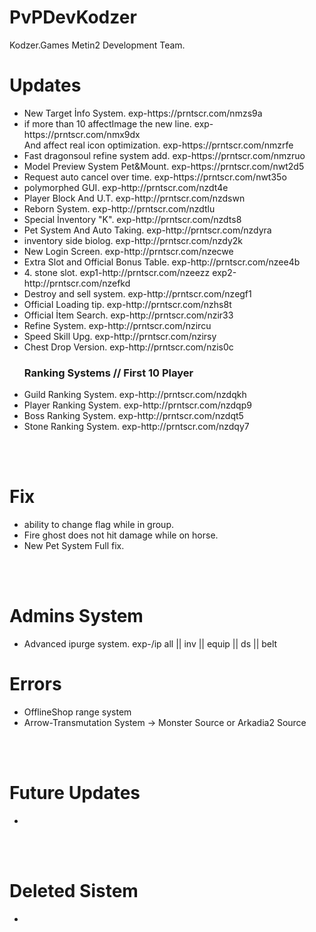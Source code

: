 # PvPDevKodzer

Kodzer.Games Metin2 Development Team.

# Updates
 <ul>
		<li>New Target İnfo System. exp-https://prntscr.com/nmzs9a</li>
		<li>if more than 10 affectImage the new line. exp-https://prntscr.com/nmx9dx<br> And affect real icon optimization. exp-https://prntscr.com/nmzrfe</li>
		<li>Fast dragonsoul refine system add. exp-https://prntscr.com/nmzruo</li>
		<li>Model Preview System Pet&Mount. exp-https://prntscr.com/nwt2d5</li>
		<li>Request auto cancel over time. exp-https://prntscr.com/nwt35o		</li>
		<li>polymorphed GUI. exp-http://prntscr.com/nzdt4e</li>
		<li>Player Block And U.T. exp-http://prntscr.com/nzdswn</li>
		<li>Reborn System. exp-http://prntscr.com/nzdtlu</li>
		<li>Special İnventory "K". exp-http://prntscr.com/nzdts8</li>
		<li>Pet System And Auto Taking. exp-http://prntscr.com/nzdyra</li>
		<li>inventory side biolog. exp-http://prntscr.com/nzdy2k</li>
		<li>New Login Screen. exp-http://prntscr.com/nzecwe</li>
		<li>Extra Slot and Official Bonus Table. exp-http://prntscr.com/nzee4b</li>
		<li>4. stone slot. exp1-http://prntscr.com/nzeezz exp2-http://prntscr.com/nzefkd</li>
		<li>Destroy and sell system. exp-http://prntscr.com/nzegf1</li>
		<li>Official Loading tip. exp-http://prntscr.com/nzhs8t</li>
		<li>Official İtem Search. exp-http://prntscr.com/nzir33</li>
		<li>Refine System. exp-http://prntscr.com/nzircu</li>
		<li>Speed Skill Upg. exp-http://prntscr.com/nzirsy</li>
		<li>Chest Drop Version. exp-http://prntscr.com/nzis0c</li>
	<h3>Ranking Systems // First 10 Player	</h3>
		<li>Guild Ranking System. exp-http://prntscr.com/nzdqkh</li>
		<li>Player Ranking System. exp-http://prntscr.com/nzdqp9</li>
		<li>Boss Ranking System. exp-http://prntscr.com/nzdqt5</li>
		<li>Stone Ranking System. exp-http://prntscr.com/nzdqy7</li>

</ul>

<br></br>
# Fix

<ul>
	<li>ability to change flag while in group.</li>
	<li>Fire ghost does not hit damage while on horse.</li>
	<li>New Pet System Full fix.</li>
</ul>
<br><br>

# Admins System

<ul>
	<li>Advanced ipurge system. exp-/ip all || inv || equip || ds || belt

</li>
</ul>

# Errors

<ul>
		<li>
OfflineShop range system 
		</li>
		<li>
	Arrow-Transmutation System -> Monster Source or Arkadia2 Source
		</li>
</ul>


<br></br>
# Future Updates
<ul>
		<li>
		</li>
</ul>

<br></br>
# Deleted Sistem
<ul>
		<li>
		</li>
</ul>
